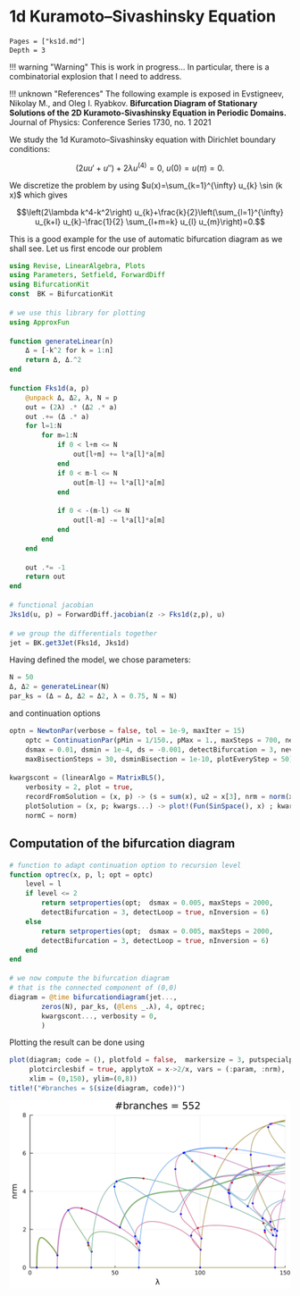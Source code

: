# 1d Kuramoto–Sivashinsky Equation

```@contents
Pages = ["ks1d.md"]
Depth = 3
```

!!! warning "Warning"
    This is work in progress... In particular, there is a combinatorial explosion that I need to address.

!!! unknown "References"
    The following example is exposed in Evstigneev, Nikolay M., and Oleg I. Ryabkov. **Bifurcation Diagram of Stationary Solutions of the 2D Kuramoto-Sivashinsky Equation in Periodic Domains.** Journal of Physics: Conference Series 1730, no. 1 2021

We study the 1d Kuramoto–Sivashinsky equation with Dirichlet boundary conditions:

$$\left(2 u u'+ u''\right)+2\lambda u^{(4)}=0,\ u(0)=u(\pi)=0.$$

We discretize the problem by using $u(x)=\sum_{k=1}^{\infty} u_{k} \sin (k x)$ which gives

$$\left(2\lambda k^4-k^2\right) u_{k}+\frac{k}{2}\left(\sum_{l=1}^{\infty} u_{k+l} u_{k}-\frac{1}{2} \sum_{l+m=k} u_{l} u_{m}\right)=0.$$

This is a good example for the use of automatic bifurcation diagram as we shall see. Let us first encode our problem

```julia
using Revise, LinearAlgebra, Plots
using Parameters, Setfield, ForwardDiff
using BifurcationKit
const  BK = BifurcationKit

# we use this library for plotting
using ApproxFun

function generateLinear(n)
	Δ = [-k^2 for k = 1:n]
	return Δ, Δ.^2
end

function Fks1d(a, p)
	@unpack Δ, Δ2, λ, N = p
	out = (2λ) .* (Δ2 .* a)
	out .+= (Δ .* a)
	for l=1:N
		for m=1:N
			if 0 < l+m <= N
				out[l+m] += l*a[l]*a[m]
			end
			if 0 < m-l <= N
				out[m-l] += l*a[l]*a[m]
			end

			if 0 < -(m-l) <= N
				out[l-m] -= l*a[l]*a[m]
			end
		end
	end

	out .*= -1
	return out
end

# functional jacobian
Jks1d(u, p) = ForwardDiff.jacobian(z -> Fks1d(z,p), u)

# we group the differentials together
jet = BK.get3Jet(Fks1d, Jks1d)
```

Having defined the model, we chose parameters:

```julia
N = 50
Δ, Δ2 = generateLinear(N)
par_ks = (Δ = Δ, Δ2 = Δ2, λ = 0.75, N = N)
```

and continuation options

```julia
optn = NewtonPar(verbose = false, tol = 1e-9, maxIter = 15)
	optc = ContinuationPar(pMin = 1/150., pMax = 1., maxSteps = 700, newtonOptions = optn,
	dsmax = 0.01, dsmin = 1e-4, ds = -0.001, detectBifurcation = 3, nev = N, nInversion = 8,
	maxBisectionSteps = 30, dsminBisection = 1e-10, plotEveryStep = 50)

kwargscont = (linearAlgo = MatrixBLS(),
	verbosity = 2, plot = true,
	recordFromSolution = (x, p) -> (s = sum(x), u2 = x[3], nrm = norm(x)),
	plotSolution = (x, p; kwargs...) -> plot!(Fun(SinSpace(), x) ; kwargs...),
	normC = norm)
```

## Computation of the bifurcation diagram

```julia
# function to adapt continuation option to recursion level
function optrec(x, p, l; opt = optc)
	level = l
	if level <= 2
		return setproperties(opt;  dsmax = 0.005, maxSteps = 2000, 
		detectBifurcation = 3, detectLoop = true, nInversion = 6)
	else
		return setproperties(opt;  dsmax = 0.005, maxSteps = 2000, 
		detectBifurcation = 3, detectLoop = true, nInversion = 6)
	end
end

# we now compute the bifurcation diagram
# that is the connected component of (0,0)
diagram = @time bifurcationdiagram(jet...,
		zeros(N), par_ks, (@lens _.λ), 4, optrec;
		kwargscont..., verbosity = 0,
		)
```

Plotting the result can be done using

```julia
plot(diagram; code = (), plotfold = false,  markersize = 3, putspecialptlegend = false,
	 plotcirclesbif = true, applytoX = x->2/x, vars = (:param, :nrm), 
	 xlim = (0,150), ylim=(0,8))
title!("#branches = $(size(diagram, code))")
```

![](ks1d-1.png)
